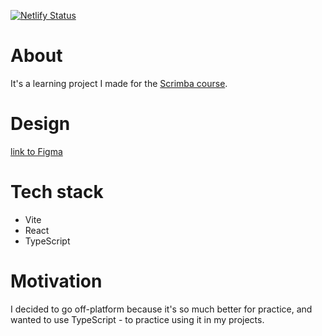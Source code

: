 [![Netlify Status](https://api.netlify.com/api/v1/badges/71686774-d8fa-4e48-8a30-1708a4cbc641/deploy-status)](https://app.netlify.com/sites/classy-eclair-de7044/deploys)

# About

It's a learning project I made for the [Scrimba course](https://scrimba.com/learn/learnreact/).

# Design

[link to Figma](https://www.figma.com/file/xA1rJVQOorqMW6xjGdBLcI/ReactFacts?type=design&node-id=0-1&mode=design)

# Tech stack

* Vite
* React
* TypeScript

# Motivation

I decided to go off-platform because it's so much better for practice, and wanted to use TypeScript - to practice using it in my projects.